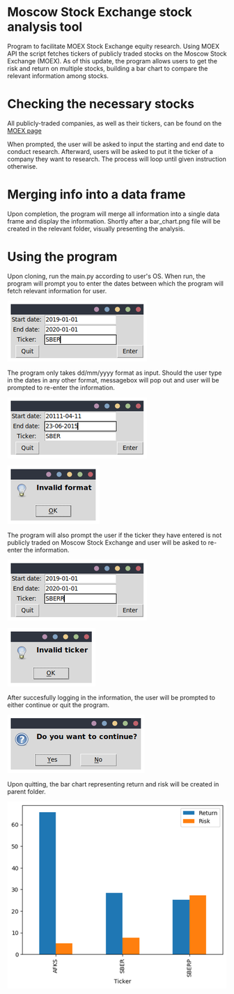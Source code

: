 # Moscow Stock Exchange stock analysis tool

Program to facilitate MOEX Stock Exchange equity research.
Using MOEX API the script fetches tickers of publicly traded stocks on the Moscow Stock Exchange (MOEX). As of this update, the program allows users to get the risk and return on multiple stocks, building a bar chart to compare the relevant information among stocks.

# Checking the necessary stocks

All publicly-traded companies, as well as their tickers, can be found on the [MOEX page](https://www.moex.com/en/marketdata/#/group=4&collection=3&boardgroup=57&data_type=current&mode=groups&sort=SHORTNAME&order=asc)

When prompted, the user will be asked to input the starting and end date to conduct research. Afterward, users will be asked to put it the ticker of a company they want to research. The process will loop until given instruction otherwise.

# Merging info into a data frame

Upon completion, the program will merge all information into a single data frame and display the information. Shortly after a bar_chart.png file will be created in the relevant folder, visually presenting the analysis.

# Using the program

Upon cloning, run the main.py according to user's OS.
When run, the program will prompt you to enter the dates between which the program will fetch relevant information for user.

![Main screen](https://raw.githubusercontent.com/averliok/EquityResearch/master/EquityResearch/images/Use_1.png)

The program only takes dd/mm/yyyy format as input. Should the user type in the dates in any other format, messagebox will pop out and user will be prompted to re-enter the information.

![Invalid format](https://raw.githubusercontent.com/averliok/EquityResearch/master/EquityResearch/images/Invalid%20dates.png)

![Invalid format](https://raw.githubusercontent.com/averliok/EquityResearch/master/EquityResearch/images/Invalid%20format.png)

The program will also prompt the user if the ticker they have entered is not publicly traded on Moscow Stock Exchange and user will be asked to re-enter the information.

![Invalid ticker](https://raw.githubusercontent.com/averliok/EquityResearch/master/EquityResearch/images/Invalid%20ticker.png)

![Invalid ticker](https://raw.githubusercontent.com/averliok/EquityResearch/master/EquityResearch/images/Invalid%20Ticker.png)

After succesfully logging in the information, the user will be prompted to either continue or quit the program.

![Continue](https://raw.githubusercontent.com/averliok/EquityResearch/master/EquityResearch/images/Continue.png)

Upon quitting, the bar chart representing return and risk will be created in parent folder.

![Bar_chart](https://raw.githubusercontent.com/averliok/EquityResearch/master/EquityResearch/images/bar_chart.png)
